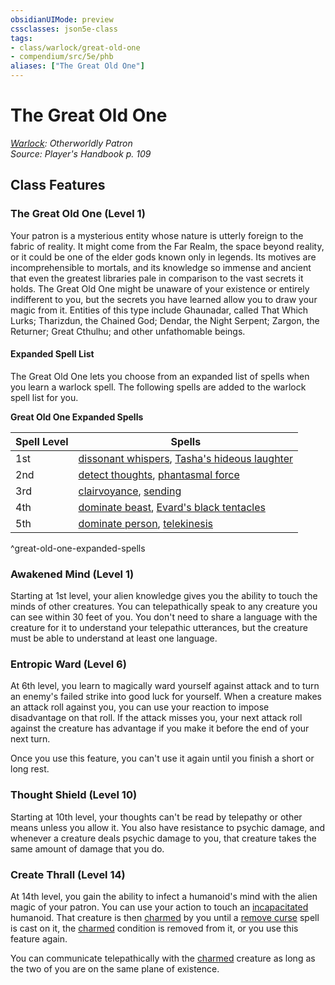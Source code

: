 ```yaml
---
obsidianUIMode: preview
cssclasses: json5e-class
tags:
- class/warlock/great-old-one
- compendium/src/5e/phb
aliases: ["The Great Old One"]
---
```

# The Great Old One
*[Warlock](./warlock.md#): Otherworldly Patron*  
*Source: Player's Handbook p. 109*  


## Class Features

### The Great Old One (Level 1)

Your patron is a mysterious entity whose nature is utterly foreign to the fabric of reality. It might come from the Far Realm, the space beyond reality, or it could be one of the elder gods known only in legends. Its motives are incomprehensible to mortals, and its knowledge so immense and ancient that even the greatest libraries pale in comparison to the vast secrets it holds. The Great Old One might be unaware of your existence or entirely indifferent to you, but the secrets you have learned allow you to draw your magic from it. Entities of this type include Ghaunadar, called That Which Lurks; Tharizdun, the Chained God; Dendar, the Night Serpent; Zargon, the Returner; Great Cthulhu; and other unfathomable beings.

#### Expanded Spell List

The Great Old One lets you choose from an expanded list of spells when you learn a warlock spell. The following spells are added to the warlock spell list for you.

**Great Old One Expanded Spells**

| Spell Level | Spells |
|-------------|--------|
| 1st | [dissonant whispers](../spells/dissonant-whispers.md#), [Tasha's hideous laughter](../spells/tashas-hideous-laughter.md#) |
| 2nd | [detect thoughts](../spells/detect-thoughts.md#), [phantasmal force](../spells/phantasmal-force.md#) |
| 3rd | [clairvoyance](../spells/clairvoyance.md#), [sending](../spells/sending.md#) |
| 4th | [dominate beast](../spells/dominate-beast.md#), [Evard's black tentacles](../spells/evards-black-tentacles.md#) |
| 5th | [dominate person](../spells/dominate-person.md#), [telekinesis](../spells/telekinesis.md#) |
^great-old-one-expanded-spells

### Awakened Mind (Level 1)

Starting at 1st level, your alien knowledge gives you the ability to touch the minds of other creatures. You can telepathically speak to any creature you can see within 30 feet of you. You don't need to share a language with the creature for it to understand your telepathic utterances, but the creature must be able to understand at least one language.

### Entropic Ward (Level 6)

At 6th level, you learn to magically ward yourself against attack and to turn an enemy's failed strike into good luck for yourself. When a creature makes an attack roll against you, you can use your reaction to impose disadvantage on that roll. If the attack misses you, your next attack roll against the creature has advantage if you make it before the end of your next turn.

Once you use this feature, you can't use it again until you finish a short or long rest.

### Thought Shield (Level 10)

Starting at 10th level, your thoughts can't be read by telepathy or other means unless you allow it. You also have resistance to psychic damage, and whenever a creature deals psychic damage to you, that creature takes the same amount of damage that you do.

### Create Thrall (Level 14)

At 14th level, you gain the ability to infect a humanoid's mind with the alien magic of your patron. You can use your action to touch an [incapacitated](../../Rules%20&%20Options/5e%20Rules/conditions.md##incapacitated) humanoid. That creature is then [charmed](../../Rules%20&%20Options/5e%20Rules/conditions.md.md##charmed) by you until a [remove curse](../spells/remove-curse.md#) spell is cast on it, the [charmed](../../Rules%20&%20Options/5e%20Rules/conditions.md##charmed) condition is removed from it, or you use this feature again.

You can communicate telepathically with the [charmed](../../Rules%20&%20Options/5e%20Rules/conditions.md##charmed) creature as long as the two of you are on the same plane of existence.